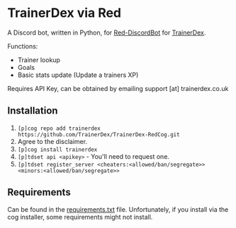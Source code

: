 # TrainerDex via Red
A Discord bot, written in Python, for [Red-DiscordBot](https://github.com/Cog-Creators/Red-DiscordBot) for [TrainerDex](https://www.trainerdex.co.uk/).

Functions:
 * Trainer lookup
 * Goals
 * Basic stats update (Update a trainers XP)

Requires API Key, can be obtained by emailing support [at] trainerdex.co.uk

## Installation

1. `[p]cog repo add trainerdex https://github.com/TrainerDex/TrainerDex-RedCog.git`
2. Agree to the disclaimer.
3. `[p]cog install trainerdex`
4. `[p]tdset api <apikey>` - You'll need to request one.
5. `[p]tdset register_server <cheaters:<allowed/ban/segregate>> <minors:<allowed/ban/segregate>>`

## Requirements
Can be found in the [requirements.txt](requirements.txt) file. Unfortunately, if you install via the cog installer, some requirements might not install.
